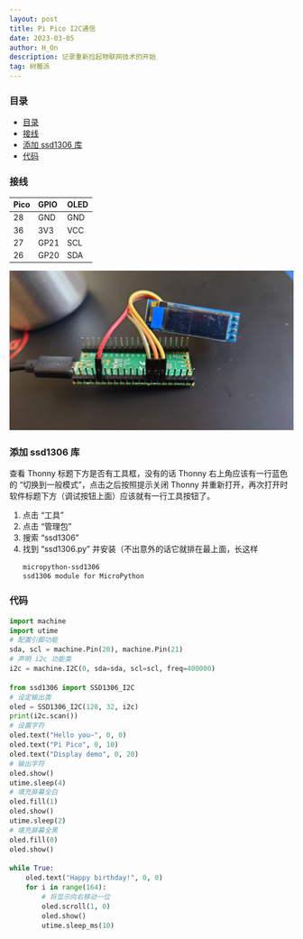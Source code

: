 ```yaml
---
layout: post
title: Pi Pico I2C通信
date: 2023-03-05
author: H_On
description: 记录重新捡起物联网技术的开始
tag: 树莓派
---
```


### 目录
- [目录](#目录)
- [接线](#接线)
- [添加 ssd1306 库](#添加-ssd1306-库)
- [代码](#代码)

### 接线
|Pico|GPIO|OLED|
|:-|:-|:-|
|28|GND|GND|
|36|3V3|VCC|
|27|GP21|SCL|
|26|GP20|SDA|

![接线图](/images/20230305/DSC_0005.JPG)

### 添加 ssd1306 库
查看 Thonny 标题下方是否有工具框，没有的话 Thonny 右上角应该有一行蓝色的 “切换到一般模式”，点击之后按照提示关闭 Thonny 并重新打开，再次打开时软件标题下方（调试按钮上面）应该就有一行工具按钮了。
1. 点击 “工具”
2. 点击 “管理包”
3. 搜索 “ssd1306”
4. 找到 “ssd1306.py” 并安装（不出意外的话它就排在最上面，长这样
   ```
   micropython-ssd1306
   ssd1306 module for MicroPython
   ```

### 代码
```py
import machine
import utime
# 配置引脚功能
sda, scl = machine.Pin(20), machine.Pin(21)
# 声明 i2c 功能类
i2c = machine.I2C(0, sda=sda, scl=scl, freq=400000)

from ssd1306 import SSD1306_I2C
# 设定输出类
oled = SSD1306_I2C(128, 32, i2c)
print(i2c.scan())
# 设置字符
oled.text("Hello you~", 0, 0)
oled.text("Pi Pico", 0, 10)
oled.text("Display demo", 0, 20)
# 输出字符
oled.show()
utime.sleep(4)
# 填充屏幕全白
oled.fill(1)
oled.show()
utime.sleep(2)
# 填充屏幕全黑
oled.fill(0)
oled.show()

while True:
    oled.text("Happy birthday!", 0, 0)
    for i in range(164):
        # 将显示向右移动一位
        oled.scroll(1, 0)
        oled.show()
        utime.sleep_ms(10)
```